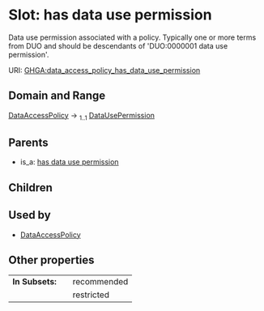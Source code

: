 
# Slot: has data use permission


Data use permission associated with a policy. Typically one or more terms from DUO and should be descendants of 'DUO:0000001 data use permission'.

URI: [GHGA:data_access_policy_has_data_use_permission](https://w3id.org/GHGA/data_access_policy_has_data_use_permission)


## Domain and Range

[DataAccessPolicy](DataAccessPolicy.md) &#8594;  <sub>1..1</sub> [DataUsePermission](DataUsePermission.md)

## Parents

 *  is_a: [has data use permission](has_data_use_permission.md)

## Children


## Used by

 * [DataAccessPolicy](DataAccessPolicy.md)

## Other properties

|  |  |  |
| --- | --- | --- |
| **In Subsets:** | | recommended |
|  | | restricted |

